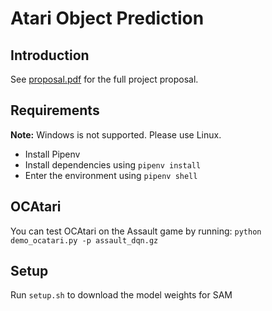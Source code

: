 # Atari Object Prediction

## Introduction

See [proposal.pdf](proposal.pdf) for the full project proposal.

## Requirements

**Note:** Windows is not supported. Please use Linux.

- Install Pipenv
- Install dependencies using `pipenv install`
- Enter the environment using `pipenv shell`

## OCAtari

You can test OCAtari on the Assault game by running:
`python demo_ocatari.py -p assault_dqn.gz`

## Setup

Run `setup.sh` to download the model weights for SAM
